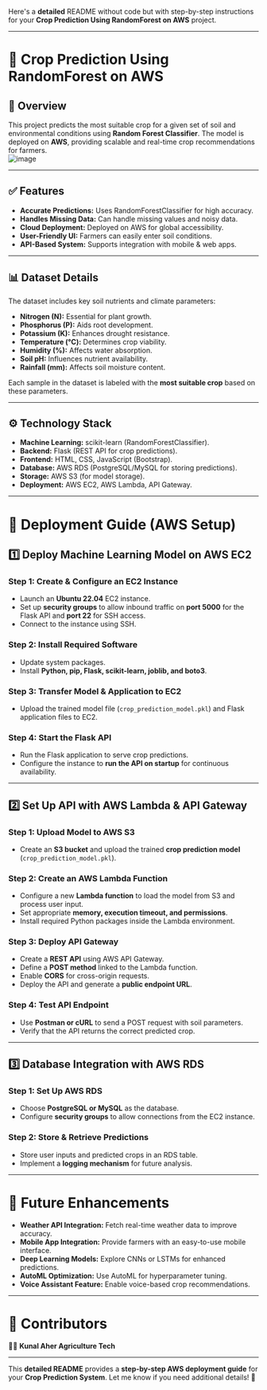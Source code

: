Here's a **detailed** README without code but with step-by-step instructions for your **Crop Prediction Using RandomForest on AWS** project.  

---

# 🌾 **Crop Prediction Using RandomForest on AWS**  

## 📌 **Overview**  
This project predicts the most suitable crop for a given set of soil and environmental conditions using **Random Forest Classifier**. The model is deployed on **AWS**, providing scalable and real-time crop recommendations for farmers.  
![image](https://github.com/user-attachments/assets/5b5b29de-2082-4627-9682-ca800b7f255d)

---

## ✅ **Features**  

- **Accurate Predictions:** Uses RandomForestClassifier for high accuracy.  
- **Handles Missing Data:** Can handle missing values and noisy data.  
- **Cloud Deployment:** Deployed on AWS for global accessibility.  
- **User-Friendly UI:** Farmers can easily enter soil conditions.  
- **API-Based System:** Supports integration with mobile & web apps.  

---

## 📊 **Dataset Details**  

The dataset includes key soil nutrients and climate parameters:  

- **Nitrogen (N):** Essential for plant growth.  
- **Phosphorus (P):** Aids root development.  
- **Potassium (K):** Enhances drought resistance.  
- **Temperature (°C):** Determines crop viability.  
- **Humidity (%):** Affects water absorption.  
- **Soil pH:** Influences nutrient availability.  
- **Rainfall (mm):** Affects soil moisture content.  

Each sample in the dataset is labeled with the **most suitable crop** based on these parameters.  

---

## ⚙️ **Technology Stack**  

- **Machine Learning:** scikit-learn (RandomForestClassifier).  
- **Backend:** Flask (REST API for crop predictions).  
- **Frontend:** HTML, CSS, JavaScript (Bootstrap).  
- **Database:** AWS RDS (PostgreSQL/MySQL for storing predictions).  
- **Storage:** AWS S3 (for model storage).  
- **Deployment:** AWS EC2, AWS Lambda, API Gateway.  

---

# 🚀 **Deployment Guide (AWS Setup)**  

## **1️⃣ Deploy Machine Learning Model on AWS EC2**  

### **Step 1: Create & Configure an EC2 Instance**  
- Launch an **Ubuntu 22.04** EC2 instance.  
- Set up **security groups** to allow inbound traffic on **port 5000** for the Flask API and **port 22** for SSH access.  
- Connect to the instance using SSH.  

### **Step 2: Install Required Software**  
- Update system packages.  
- Install **Python, pip, Flask, scikit-learn, joblib, and boto3**.  

### **Step 3: Transfer Model & Application to EC2**  
- Upload the trained model file (`crop_prediction_model.pkl`) and Flask application files to EC2.  

### **Step 4: Start the Flask API**  
- Run the Flask application to serve crop predictions.  
- Configure the instance to **run the API on startup** for continuous availability.  

---

## **2️⃣ Set Up API with AWS Lambda & API Gateway**  

### **Step 1: Upload Model to AWS S3**  
- Create an **S3 bucket** and upload the trained **crop prediction model** (`crop_prediction_model.pkl`).  

### **Step 2: Create an AWS Lambda Function**  
- Configure a new **Lambda function** to load the model from S3 and process user input.  
- Set appropriate **memory, execution timeout, and permissions**.  
- Install required Python packages inside the Lambda environment.  

### **Step 3: Deploy API Gateway**  
- Create a **REST API** using AWS API Gateway.  
- Define a **POST method** linked to the Lambda function.  
- Enable **CORS** for cross-origin requests.  
- Deploy the API and generate a **public endpoint URL**.  

### **Step 4: Test API Endpoint**  
- Use **Postman or cURL** to send a POST request with soil parameters.  
- Verify that the API returns the correct predicted crop.  

---

## **3️⃣ Database Integration with AWS RDS**  

### **Step 1: Set Up AWS RDS**  
- Choose **PostgreSQL or MySQL** as the database.  
- Configure **security groups** to allow connections from the EC2 instance.  

### **Step 2: Store & Retrieve Predictions**  
- Store user inputs and predicted crops in an RDS table.  
- Implement a **logging mechanism** for future analysis.  

---

# 🎯 **Future Enhancements**  

- **Weather API Integration:** Fetch real-time weather data to improve accuracy.  
- **Mobile App Integration:** Provide farmers with an easy-to-use mobile interface.  
- **Deep Learning Models:** Explore CNNs or LSTMs for enhanced predictions.  
- **AutoML Optimization:** Use AutoML for hyperparameter tuning.  
- **Voice Assistant Feature:** Enable voice-based crop recommendations.  

---

# 📝 **Contributors**  

👨‍💻 **Kunal Aher Agriculture Tech**  

---

This **detailed README** provides a **step-by-step AWS deployment guide** for your **Crop Prediction System**. Let me know if you need additional details! 🚀
